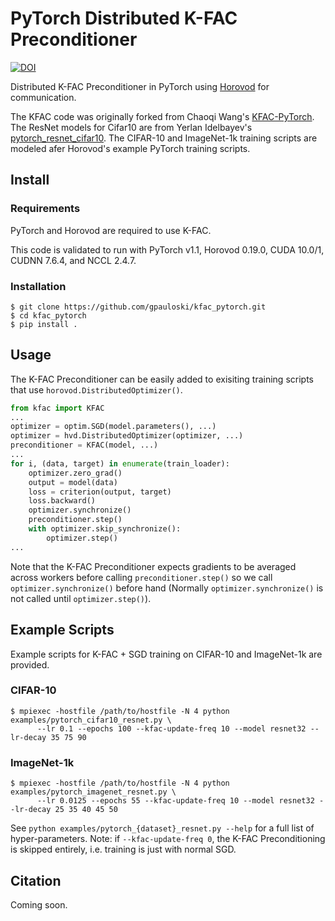 # PyTorch Distributed K-FAC Preconditioner

[![DOI](https://zenodo.org/badge/240976400.svg)](https://zenodo.org/badge/latestdoi/240976400)

Distributed K-FAC Preconditioner in PyTorch using [Horovod](https://github.com/horovod/horovod) for communication.

The KFAC code was originally forked from Chaoqi Wang's [KFAC-PyTorch](https://github.com/alecwangcq/KFAC-Pytorch).
The ResNet models for Cifar10 are from Yerlan Idelbayev's [pytorch_resnet_cifar10](https://github.com/akamaster/pytorch_resnet_cifar10).
The CIFAR-10 and ImageNet-1k training scripts are modeled afer Horovod's example PyTorch training scripts.

## Install

### Requirements

PyTorch and Horovod are required to use K-FAC.

This code is validated to run with PyTorch v1.1, Horovod 0.19.0, CUDA 10.0/1, CUDNN 7.6.4, and NCCL 2.4.7.

### Installation

```
$ git clone https://github.com/gpauloski/kfac_pytorch.git
$ cd kfac_pytorch
$ pip install .
```

## Usage

The K-FAC Preconditioner can be easily added to exisiting training scripts that use `horovod.DistributedOptimizer()`.

```Python
from kfac import KFAC
... 
optimizer = optim.SGD(model.parameters(), ...)
optimizer = hvd.DistributedOptimizer(optimizer, ...)
preconditioner = KFAC(model, ...)
... 
for i, (data, target) in enumerate(train_loader):
    optimizer.zero_grad()
    output = model(data)
    loss = criterion(output, target)
    loss.backward()
    optimizer.synchronize()
    preconditioner.step()
    with optimizer.skip_synchronize():
        optimizer.step()
...
```

Note that the K-FAC Preconditioner expects gradients to be averaged across workers before calling `preconditioner.step()` so we call `optimizer.synchronize()` before hand (Normally `optimizer.synchronize()` is not called until `optimizer.step()`). 

## Example Scripts

Example scripts for K-FAC + SGD training on CIFAR-10 and ImageNet-1k are provided.

### CIFAR-10
```
$ mpiexec -hostfile /path/to/hostfile -N 4 python examples/pytorch_cifar10_resnet.py \
      --lr 0.1 --epochs 100 --kfac-update-freq 10 --model resnet32 --lr-decay 35 75 90
```

### ImageNet-1k
```
$ mpiexec -hostfile /path/to/hostfile -N 4 python examples/pytorch_imagenet_resnet.py \
      --lr 0.0125 --epochs 55 --kfac-update-freq 10 --model resnet32 --lr-decay 25 35 40 45 50
```

See `python examples/pytorch_{dataset}_resnet.py --help` for a full list of hyper-parameters.
Note: if `--kfac-update-freq 0`, the K-FAC Preconditioning is skipped entirely, i.e. training is just with normal SGD.

## Citation

Coming soon.
